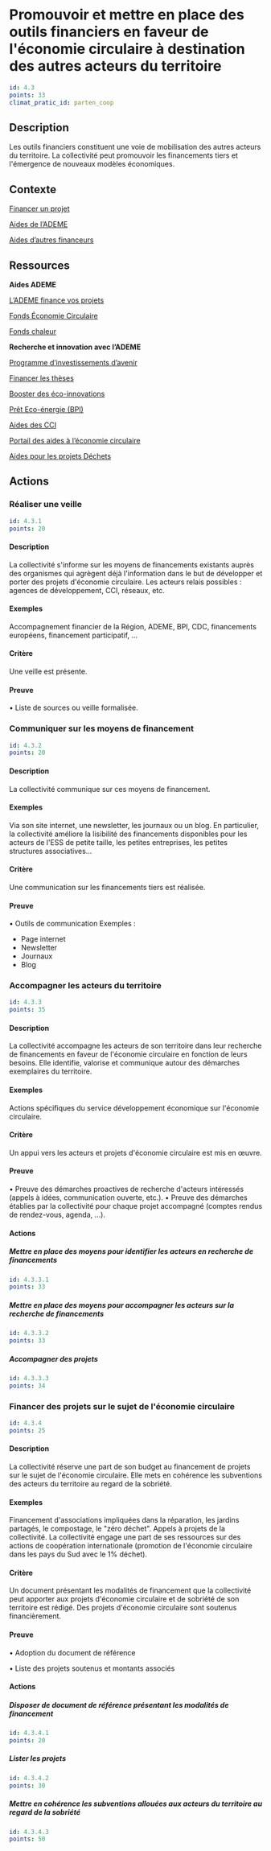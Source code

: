 # Promouvoir et mettre en place des outils financiers en faveur de l'économie circulaire à destination des autres acteurs du territoire
```yaml
id: 4.3
points: 33
climat_pratic_id: parten_coop
```
## Description
Les outils financiers constituent une voie de mobilisation des autres acteurs du territoire. La collectivité peut promouvoir les financements tiers et l'émergence de nouveaux modèles économiques.

## Contexte

<a href="https://www.ademe.fr/entreprises-monde-agricole/financer-projet">Financer un projet</a>

<a href="https://www.ademe.fr/entreprises-monde-agricole/financer-projet/aides-lademe">Aides de l’ADEME</a>

<a href="https://www.ademe.fr/entreprises-monde-agricole/financer-projet/autres-financements">Aides d’autres financeurs</a>

## Ressources

**Aides ADEME**

<a href="https://www.ademe.fr/ademe-finance-projets-principaux-dispositifs-daide-proteger-lenvironnement-maitriser-lenergie-l">L’ADEME finance vos projets</a>

<a href="https://www.ademe.fr/expertises/dechets/passer-a-laction/fonds-economie-circulaire">Fonds Économie Circulaire</a>

<a href="https://www.ademe.fr/expertises/energies-renouvelables-enr-production-reseaux-stockage/passer-a-laction/produire-chaleur/fonds-chaleur-bref">Fonds chaleur</a>

**Recherche et innovation avec l’ADEME**

<a href="https://www.ademe.fr/recherche-innovation/programme-dinvestissements-davenir">Programme d’investissements d’avenir</a>

<a href="https://www.ademe.fr/recherche-innovation/financer-theses-recherche-linnovation">Financer les thèses</a>

<a href="http://eco-innover.rhonealpes.fr/InnovR/">Booster
des éco-innovations</a>

<a href="http://pee.bpifrance.fr/">Prêt Eco-énergie (BPI)</a>

<a href="https://les-aides.fr/">Aides des CCI</a>

<a href="http://www.aides-publiques-entreprises.eco-circulaire.fr/pages/#/annuaire-ecc?origine=1001141">Portail
des aides à l’économie circulaire</a>

<a href="https://www.ademe.fr/entreprises-monde-agricole/reduire-impacts/reduire-cout-dechets/peut-aider-a-realiser-projet-dechet">Aides pour les projets Déchets</a>

## Actions
### Réaliser une veille
```yaml
id: 4.3.1
points: 20
```
#### Description
La collectivité s'informe sur les moyens de financements existants auprès des organismes qui agrègent déjà l'information dans le but de développer et porter des projets d'économie circulaire. Les acteurs relais possibles : agences de développement, CCI, réseaux, etc.

#### Exemples
Accompagnement financier de la Région, ADEME, BPI, CDC, financements européens, financement participatif, …

#### Critère
Une veille est présente.

#### Preuve
• Liste de sources ou veille formalisée.


### Communiquer sur les moyens de financement
```yaml
id: 4.3.2
points: 20
```
#### Description
La collectivité communique sur ces moyens de financement.

#### Exemples
Via son site internet, une newsletter, les journaux ou un blog.
En particulier, la collectivité améliore la lisibilité des financements disponibles pour les acteurs de l'ESS de petite taille, les petites entreprises, les petites structures associatives…

#### Critère
Une communication sur les financements tiers est réalisée.

#### Preuve
• Outils de communication
Exemples :
- Page internet
- Newsletter
- Journaux
- Blog


### Accompagner les acteurs du territoire
```yaml
id: 4.3.3
points: 35
```
#### Description
La collectivité accompagne les acteurs de son territoire dans leur recherche de financements en faveur de l'économie circulaire en fonction de leurs besoins. Elle identifie, valorise et communique autour des démarches exemplaires du territoire.

#### Exemples
Actions spécifiques du service développement économique sur l'économie circulaire.

#### Critère
Un appui vers les acteurs et projets d'économie circulaire est mis en œuvre.

#### Preuve
• Preuve des démarches proactives de recherche d'acteurs intéressés (appels à idées, communication ouverte, etc.).
• Preuve des démarches établies par la collectivité pour chaque projet accompagné (comptes rendus de rendez-vous, agenda, …).

#### Actions
##### Mettre en place des moyens pour identifier les acteurs en recherche de financements
```yaml
id: 4.3.3.1
points: 33
```

##### Mettre en place des moyens pour accompagner les acteurs sur la recherche de financements
```yaml
id: 4.3.3.2
points: 33
```

##### Accompagner des projets
```yaml
id: 4.3.3.3
points: 34
```


### Financer des projets sur le sujet de l'économie circulaire
```yaml
id: 4.3.4
points: 25
```
#### Description
La collectivité réserve une part de son budget au financement de projets sur le sujet de l'économie circulaire. Elle mets en cohérence les subventions des acteurs du territoire au regard de la sobriété.

#### Exemples
Financement d'associations impliquées dans la réparation, les jardins partagés, le compostage, le "zéro déchet".
Appels à projets de la collectivité.
La collectivité engage une part de ses ressources sur des actions de coopération internationale (promotion de l'économie circulaire dans les pays du Sud avec le 1% déchet).

#### Critère
Un document présentant les modalités de financement que la collectivité peut apporter aux projets d'économie circulaire et de sobriété de son territoire est rédigé.
Des projets d'économie circulaire sont soutenus financièrement.

#### Preuve
• Adoption du document de référence

• Liste des projets soutenus et montants associés

#### Actions
##### Disposer de document de référence présentant les modalités de financement
```yaml
id: 4.3.4.1
points: 20
```

##### Lister les projets
```yaml
id: 4.3.4.2
points: 30
```

##### Mettre en cohérence les subventions allouées aux acteurs du territoire au regard de la sobriété
```yaml
id: 4.3.4.3
points: 50
```
